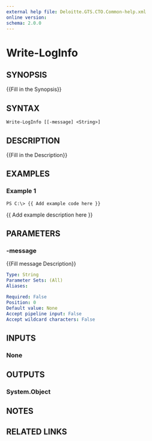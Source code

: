 ```yaml
---
external help file: Deloitte.GTS.CTO.Common-help.xml
online version: 
schema: 2.0.0
---
```


# Write-LogInfo

## SYNOPSIS
{{Fill in the Synopsis}}

## SYNTAX

```
Write-LogInfo [[-message] <String>]
```

## DESCRIPTION
{{Fill in the Description}}

## EXAMPLES

### Example 1
```
PS C:\> {{ Add example code here }}
```

{{ Add example description here }}

## PARAMETERS

### -message
{{Fill message Description}}

```yaml
Type: String
Parameter Sets: (All)
Aliases: 

Required: False
Position: 0
Default value: None
Accept pipeline input: False
Accept wildcard characters: False
```

## INPUTS

### None


## OUTPUTS

### System.Object

## NOTES

## RELATED LINKS

